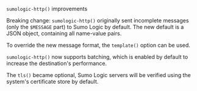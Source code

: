 `sumologic-http()` improvements

Breaking change: `sumologic-http()` originally sent incomplete messages (only the `$MESSAGE` part) to Sumo Logic by default.
The new default is a JSON object, containing all name-value pairs.

To override the new message format, the `template()` option can be used.

`sumologic-http()` now supports batching, which is enabled by default to increase the destination's performance.

The `tls()` became optional, Sumo Logic servers will be verified using the system's certificate store by default.
